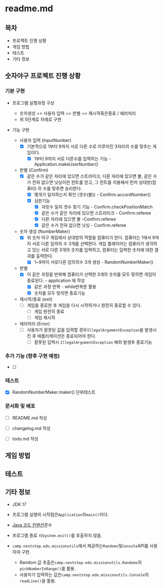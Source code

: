 # readme.md

## 목차

- 프로젝트 진행 상황
- 게임 방법
- 테스트
- 기타 정보

## **숫자야구 프로젝트 진행 상황**

### **기본 구현**

- 프로그램 실행과정 구상
    - 숫자생성 => 사용자 입력 => 판별 => 재시작혹은종료 / 에러처리
    - 위 5단계로 차례로 구현

- 기능 구현
    - 사용자 입력 (InputNumber)
        - [x] 기본적으로 1부터 9까지 서로 다른 수로 이루어진 3자리의 수를 맞추는 게임이다.
            - [x] 1부터 9까지 서로 다른수를 입력하는 기능 - Application.makeUserNumber()
    - 판별 (Confirm)
        - [x] 같은 수가 같은 자리에 있으면 스트라이크, 다른 자리에 있으면 볼, 같은 수가 전혀 없으면 낫싱이란 힌트를 얻고, 그 힌트를 이용해서 먼저 상대방(컴퓨터)
          의 수를
          맞추면 승리한다.
            - [x] 몇개가 일치하는지 확인 (갯수(볼)) - Confirm.accordNumber()
            - [x] 심판기능
                - [x] 자릿수 일치 갯수 찾기 기능 - Confirm.checkPositionMatch
                - [x] 같은 수가 같은 자리에 있으면 스트라이크 - Confirm.referee
                - [x] 다른 자리에 있으면 볼 -Confirm.referee
                - [x] 같은 수가 전혀 없으면 낫싱 - Confirm.referee
    - 숫자 생성 (NumberMaker)
        - [x] 위 숫자 야구 게임에서 상대방의 역할을 컴퓨터가 한다. 컴퓨터는 1에서 9까지 서로 다른 임의의 수 3개를 선택한다. 게임 플레이어는 컴퓨터가 생각하고
          있는 서로
          다른 3개의 숫자를 입력하고, 컴퓨터는 입력한 숫자에 대한 결과를 출력한다.
            - [x] 1~9까지 서로다른 임의의수 3개 생성 - RandomNumberMaker()

    - 판별
        - [x]  이 같은 과정을 반복해 컴퓨터가 선택한 3개의 숫자를 모두 맞히면 게임이 종료된다. - application 에 작성
            - [x] 같은 과정 반복 - while반복문 활용
            - [x] 숫자를 모두 맞히면 종료기능
    - 재시작/종료 (exit)
        - [ ] 게임을 종료한 후 게임을 다시 시작하거나 완전히 종료할 수 있다.
            - [ ] 게임 완전히 종료
            - [ ] 게임 재시작
    - 에러처리 (Error)
        - [ ] 사용자가 잘못된 값을 입력할 경우`IllegalArgumentException`을 발생시킨 후 애플리케이션은 종료되어야 한다.
            - [ ] 잘못된 입력시 `IllegalArgumentException` 예외 발생후 종료기능

### **추가 기능 (향후 구현 예정)**

- [ ] 

### **테스트**

- [x] RandomNumberMaker.maker() 단위테스트

### **문서화 및 배포**

- [ ] README.md 작성

- [ ] changelog.md 작성

- [ ] todo.md 작성

## 게임 방법

## 테스트

## 기타 정보

- JDK 17

- 프로그램 실행의 시작점은`Application`의`main()`이다.

- [Java 코드 컨벤션](https://github.com/woowacourse/woowacourse-docs/tree/master/styleguide/java)준수

- 프로그램 종료 시`System.exit()`를 호출하지 않음.

- `camp.nextstep.edu.missionutils`에서 제공하는`Randoms`및`Console`API를 사용하여 구현.
    - Random 값 추출은`camp.nextstep.edu.missionutils.Randoms`의`pickNumberInRange()`를 활용.
    - 사용자가 입력하는 값은`camp.nextstep.edu.missionutils.Console`의`readLine()`을 활용.